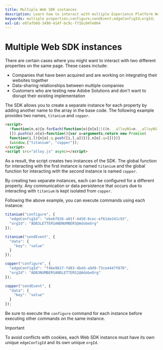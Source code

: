 ```yaml
---
title: Multiple Web SDK instances
description: Learn how to interact with multiple Experience Platform Web SDK properties.
keywords: multiple properties;configure;sendEvent;edgeConfigId;orgId;
exl-id: e07afb0d-3490-414f-bc9c-f71bc04fe664
---
```

# Multiple Web SDK instances

There are certain cases where you might want to interact with two different properties on the same page. These cases include:

* Companies that have been acquired and are working on integrating their websites together
* Data-sharing relationships between multiple companies
* Customers who are testing new Adobe Solutions and don't want to disrupt their existing implementation

The SDK allows you to create a separate instance for each property by adding another name to the array in the base code. The following example provides two names, `titanium` and `copper`.

```html
<script>
  !function(n,o){o.forEach(function(o){n[o]||((n.__alloyNS=n.__alloyNS||
  []).push(o),n[o]=function(){var u=arguments;return new Promise(
  function(i,l){n[o].q.push([i,l,u])})},n[o].q=[])})}
  (window,["titanium", "copper"]);
</script>
<script src="alloy.js" async></script>
```

As a result, the script creates two instances of the SDK. The global function for interacting with the first instance is named `titanium` and the global function for interacting with the second instance is named `copper`.

By creating two separate instances, each can be configured for a different property. Any communication or data persistence that occurs due to interacting with `titanium` is kept isolated from `copper`.

Following the above example, you can execute commands using each instance:

```javascript
titanium("configure", {
  "edgeConfigId": "ebebf826-a01f-4458-8cec-ef61de241c93",
  "orgId": "ADB3LETTERSANDNUMBERS@AdobeOrg"
});

titanium("sendEvent", {
  "data": {
    "key": "value"
  }
});

copper("configure", {
  "edgeConfigId": "f46e981f-fd03-4bdd-a9d9-73ce4447f870",
  "orgId": "ADB3NUMBERSANDLETTERS2@AdobeOrg"
});

copper("sendEvent", {
  "data": {
    "key": "value"
  }
});
```

Be sure to execute the `configure` command for each instance before executing other commands on the same instance.

>[!IMPORTANT]
>
>To avoid conflicts with cookies, each Web SDK instance must have its own unique `edgeConfigId` and its own unique `orgId`.
